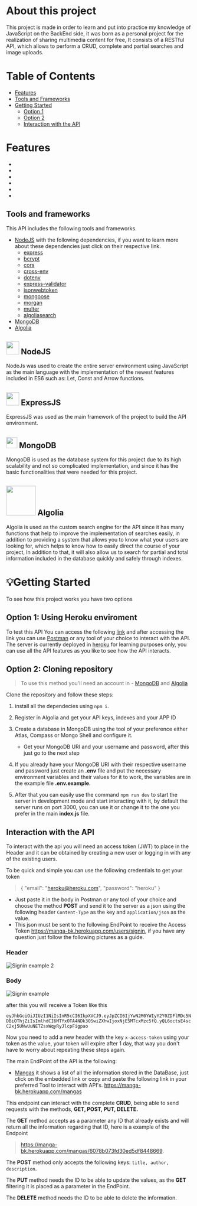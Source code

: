 # About this project 

This project is made in order to learn and put into practice my knowledge of JavaScript on the BackEnd side, it was born as a personal project for the realization of sharing multimedia content for free, It consists of a RESTful API, which allows to perform a CRUD, complete and partial searches and image uploads.

# Table of Contents
- [Features](#features)
- [Tools and Frameworks](#tools-and-frameworks)
- [Getting Started](#getting-started)
   - [Option 1](#option-1-using-heroku-enviroment)
   - [Option 2](#option-2-cloning-repository)
   - [Interaction with the API](#interaction-with-the-api)


# Features
-
-
-
-
-
-

## Tools and frameworks
This API includes the following tools and frameworks.

- [NodeJS](https://nodejs.org/en/) with the following dependencies, if you want to learn more about these dependencies just click on their respective link.
  - [express](https://www.npmjs.com/package/express)
  - [bcrypt](https://www.npmjs.com/package/bcrypt)
  - [cors](https://www.npmjs.com/package/cors)
  - [cross-env](https://www.npmjs.com/package/cross-env)
  - [dotenv](https://www.npmjs.com/package/dotenv)
  - [express-validator](https://www.npmjs.com/package/express-validator)
  - [jsonwebtoken](https://www.npmjs.com/package/jsonwebtoken)
  - [mongoose](https://www.npmjs.com/package/mongoose)
  - [morgan](https://www.npmjs.com/package/morgan)
  - [multer](https://www.npmjs.com/package/multer)
  - [algoliasearch](https://www.npmjs.com/package/algoliasearch)
- [MongoDB](https://www.mongodb.com/)
- [Algolia](https://www.algolia.com/)

## <img src="https://emojis.slackmojis.com/emojis/images/1487369371/1776/nodejs.png?1487369371"  width="35"> NodeJS
NodeJs was used to create the entire server environment using JavaScript as the main language with the implementation of the newest features included in ES6 such as: Let, Const and Arrow functions.

## <img src="https://emojis.slackmojis.com/emojis/images/1487369371/1776/nodejs.png?1487369371"  width="35"> ExpressJS
ExpressJS was used as the main framework of the project to build the API environment.

## <img src="https://img.icons8.com/color/452/mongodb.png"  width="30"> MongoDB
MongoDB is used as the database system for this project due to its high scalability and not so complicated implementation, and since it has the basic functionalities that were needed for this project.

## <img src="https://github.algolia.com/assets/logo-algolia-22a6301916f308bf4f78b8b159b12716.svg" width="80"> Algolia 
Algolia is used as the custom search engine for the API since it has many functions that help to improve the implementation of searches easily, in addition to providing a system that allows you to know what your users are looking for, which helps to know how to easily direct the course of your project, In addition to that, it will also allow us to search for partial and total information included in the database quickly and safely through indexes.

# 💡Getting Started 
To see how this project works you have two options

## Option 1: Using Heroku enviroment
To test this API You can access the following [link](https://manga-bk.herokuapp.com/) and after accessing the link you can use [Postman](https://www.postman.com/) or any tool of your choice to interact with the API.                                                                                                                                                             
The server is currently deployed in [heroku](https://www.heroku.com/) for learning purposes only, you can use all the API features as you like to see how the API interacts.

## Option 2: Cloning repository
>To use this method you'll need an account in - [MongoDB](https://www.mongodb.com/) and [Algolia](https://www.algolia.com/)

Clone the repository and follow these steps:

1. install all the dependecies using `npm i`.

2. Register in Algolia and get your API keys, indexes and your APP ID

2. Create a database in MongoDB using the tool of your preference either Atlas, Compass or Mongo Shell and configure it.
   - Get your MongoDB URI and your username and password, after this just go to the next step
 
3. If you already have your MongoDB URI with their respective username and password just create an **.env** file and put the necessary environment variables and their values for it to work, the variables are in the example file **.env.example**.

4. After that you can easily use the command `npm run dev` to start the server in development mode and start interacting with it, by default the server runs on port 3000, you can use it or change it to the one you prefer in the main **index.js** file.

## Interaction with the API

To interact with the api you will need an access token (JWT) to place in the Header and it can be obtained by creating a new user or logging in with any of the existing users.

To be quick and simple you can use the following credentials to get your token 
>{
    "email": "heroku@heroku.com",
    "password": "heroku"
}

  - Just paste it in the body in Postman or any tool of your choice and choose the method **POST** and send it to the server as a json using the following header `Content-Type` as the key and `application/json` as the value.
  - This json must be sent to the following EndPoint to receive the Access Token https://manga-bk.herokuapp.com/users/signin, if you have any question just follow the following pictures as a guide.

### Header
![Signin example 2](https://user-images.githubusercontent.com/29514668/118193890-c0c96080-b448-11eb-9635-672201687de3.png)

### Body
![Signin example](https://user-images.githubusercontent.com/29514668/118193546-2b2dd100-b448-11eb-8efe-895e8b40d7a1.png)

after this you will receive a Token like this

`eyJhbGciOiJIUzI1NiIsInR5cCI6IkpXVCJ9.eyJpZCI6IjYwN2M0YWIyY2Y0ZDFlMDc5NDBiOThjZiIsImlhdCI6MTYxOTA4NDk3OSwiZXhwIjoxNjE5MTcxMzc5fQ.yQL6octsE4scC2xj5UNwUuNETZsxWqyRyJlcpFigpao`

Now you need to add a new header with the key `x-access-token` using your token as the value, your token will expire after 1 day, that way you don't have to worry about repeating these steps again.

The main EndPoint of the API is the following:

- [Mangas](https://manga-bk.herokuapp.com/mangas) it shows a list of all the information stored in the DataBase, just click on the embedded link or copy and paste the following link in your preferred Tool to interact with API's. https://manga-bk.herokuapp.com/mangas

This endpoint can interact with the complete **CRUD**, being able to send requests with the methods, **GET, POST, PUT, DELETE.**

The **GET** method accepts as a parameter any ID that already exists and will return all the information regarding that ID, here is a example of the Endpoint
>https://manga-bk.herokuapp.com/mangas/6078b073fd30ed5df8448669.

The **POST** method only accepts the following keys: `title, author, description`.

The **PUT** method needs the ID to be able to update the values, as the **GET** filtering it is placed as a parameter in the EndPoint.

The **DELETE** method needs the ID to be able to delete the information.


